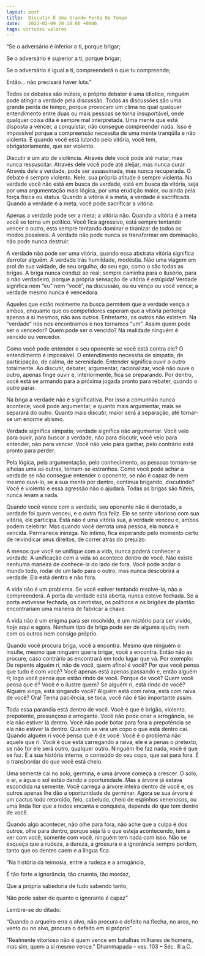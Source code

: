 ```yaml
---
layout: post
title:  Discutir É Uma Grande Perda De Tempo
date:   2022-02-09 20:18:00 +0000
tags: virtudes valores
---
```


“Se o adversário é inferior a ti, porque brigar;

Se o adversário é superior a ti, porque brigar;

Se o adversário é igual a ti, compreenderá o que tu compreende;

Então… não precisará haver luta.”

Todos os debates são inúteis, o próprio debater é uma idiotice, ninguém pode atingir a verdade pela discussão. Todas as discussões são uma grande perda de tempo, porque provocam um clima no qual qualquer entendimento entre duas ou mais pessoas se torna insuportável, onde qualquer coisa dita é sempre mal interpretada. Uma mente que está disposta a vencer, a conquistar, não consegue compreender nada. Isso é impossível porque a compreensão necessita de uma mente tranqüila e não violenta. E quando você está lutando pela vitória, você tem, obrigatoriamente, que ser violento.

Discutir é um ato de violência. Através dele você pode até matar, mas nunca ressuscitar. Através dele você pode até aleijar, mas nunca curar. Através dele a verdade, pode ser assassinada, mas nunca recuperada. O debate é sempre violento. Nele, sua própria atitude é sempre violenta. Na verdade você não está em busca da verdade, está em busca da vitória, seja por uma argumentação mais lógica, por uma erudição maior, ou ainda pela força física ou status. Quando a vitória é a meta, a verdade é sacrificada. Quando a verdade é a meta, você pode sacrificar a vitória.

Apenas a verdade pode ser a meta; a vitória não. Quando a vitória é a meta você se torna um político. Você fica agressivo, está sempre tentando vencer o outro, esta sempre tentando dominar e tiranizar de todos os modos possíveis. A verdade não pode nunca se transformar em dominação, não pode nunca destruir.

A verdade não pode ser uma vitória, quando essa abstrata vitória significa derrotar alguém. A verdade trás humildade, modéstia. Não uma viagem em prol de sua vaidade, de seu orgulho, do seu ego, como o são todas as brigas. A briga nunca conduz ao real; sempre caminha para o ilusório, para o não verdadeiro, porque a própria sensação de vitória é estúpida! Verdade significa nem “eu” nem “você”, na discussão, ou eu venço ou você vence; a verdade mesmo nunca é vencedora.

Aqueles que estão realmente na busca permitem que a verdade vença a ambos, enquanto que os competidores esperam que a vitória pertença apenas a si mesmos, não aos outros. Entretanto, os outros não existem. Na “verdade” nós nos encontramos e nos tornamos “um”. Assim quem pode ser o vencedor? Quem pode ser o vencido? Na realidade ninguém é vencido ou vencedor.

Como você pode entender o seu oponente se você está contra ele? O entendimento é impossível. O entendimento necessita de simpatia, de participação, de calma, de serenidade. Entender significa ouvir o outro totalmente. Ao discutir, debater, argumentar, racionalizar, você não ouve o outro, apenas finge ouvir e, interiormente, fica se preparando. Por dentro, você está se armando para a próxima jogada pronto para rebater, quando o outro parar.

Na briga a verdade não é significativa. Por isso a comunhão nunca acontece; você pode argumentar, e quanto mais argumentar, mais se separará do outro. Quanto mais discutir, maior será a separação, até tornar-se um enorme abismo.

Verdade significa simpatia; verdade significa não argumentar. Você veio para ouvir, para buscar a verdade, não para discutir, você veio para entender, não para vencer. Você não veio para ganhar, pelo contrário está pronto para perder.

Pela lógica, pela argumentação, pelo conhecimento, as pessoas tornam-se alheias uma as outras, tornam-se estranhos. Como você pode achar a verdade se não consegue entender o oponente, se não é capaz de nem mesmo ouvi-lo, se a sua mente por dentro, continua brigando, discutindo? Você é violento e essa agressão não o ajudará. Todas as brigas são fúteis, nunca levam a nada.

Quando você vence com a verdade, seu oponente não é derrotado, a verdade foi quem venceu, e o outro fica feliz. Ele se sente vitorioso com sua vitória, ele participa. Está não é uma vitória sua, a verdade venceu e, ambos podem celebrar. Mas quando você derrota uma pessoa, ela nunca é vencida. Permanece inimiga. No íntimo, fica esperando pelo momento certo de reivindicar seus direitos, de correr atrás do prejuízo.

A menos que você se unifique com a vida, nunca poderá conhecer a verdade. A unificação com a vida só acontece dentro de você. Não existe nenhuma maneira de conhece-la do lado de fora. Você pode andar o mundo todo, rodar de um lado para o outro, mas nunca descobrirá a verdade. Ela está dentro e não fora.

A vida não é um problema. Se você estiver tentando resolve-la, não a compreenderá. A porta da verdade está aberta, nunca esteve fechada. Se a porta estivesse fechada, os cientistas, os políticos e os brigões de plantão encontrariam uma maneira de fabricar a chave.

A vida não é um enigma para ser resolvido, é um mistério para ser vivido, hoje aqui e agora. Nenhum tipo de briga pode ser de alguma ajuda; nem com os outros nem consigo próprio.

Quando você procura briga, você a encontra. Mesmo que ninguém o insulte, mesmo que ninguém queira brigar, você a encontra. Então não as procure, caso contrário as encontrará em todo lugar que vá. Por exemplo: De repente alguém ri, não de você, quem afinal é você? Por que você pensa que tudo é com você? Você apenas está apenas passando e, então alguém ri; logo você pensa que estão rindo de você. Porque de você? Quem você pensa que é? Você é o ilustre quem? Se alguém ri, está rindo de você? Alguém xinga, está xingando você? Alguém está com raiva, está com raiva de você? Ora! Tenha paciência, se toca, você não é tão importante assim.

Toda essa paranóia está dentro de você. Você é que é brigão, violento, prepotente, presunçoso e arrogante. Você não pode criar a arrogância, se ela não estiver lá dentro. Você não pode botar para fora a prepotência se ela não estiver lá dentro. Quando se vira um copo o que está dentro cai. Quando alguém ri você pensa que é de você. Você é o problema não aquele que ri. Você é que está carregando a raiva, ele é a penas o pretexto, se não for ele será outro, qualquer outro. Ninguém lhe faz nada, você é que se faz. É a sua história interna, o conteúdo do seu copo, que sai para fora. É o transbordar do que você está cheio.

Uma semente cai no solo, germina, e uma árvore começa a crescer. O solo, o ar, a água o sol estão dando a oportunidade. Mas a árvore já estava escondida na semente. Você carrega a árvore inteira dentro de você e, os outros apenas lhe dão a oportunidade de germinar. Agora se sua árvore é um cactus todo retorcido, feio, cabeludo, cheio de espinhos venenosos, ou uma linda flor que a todos encanta e conquista, depende do que tem dentro de você.

Quando algo acontecer, não olhe para fora, não ache que a culpa é dos outros, olhe para dentro, porque seja lá o que esteja acontecendo, tem a ver com você, somente com você, ninguém tem nada com isso. Não se esqueça que a rudeza, a dureza, a grossura e a ignorância sempre perdem, tanto que os dentes caem e a língua fica.

“Na história da teimosia, entre a rudeza e a arrogância,

É tão forte a ignorância, tão cruenta, tão mordaz,

Que a própria sabedoria de tudo sabendo tanto,

Não pode saber de quanto o ignorante é capaz”

Lembre-se do ditado:

“Quando o arqueiro erra o alvo, não procura o defeito na flecha, no arco, no vento ou no alvo, procura o defeito em si próprio”.

“Realmente vitorioso não é quem vence em batalhas milhares de homens, mas sim, quem a si mesmo vence.” Dhammapada – ves. 103 – Séc. lll a.C.